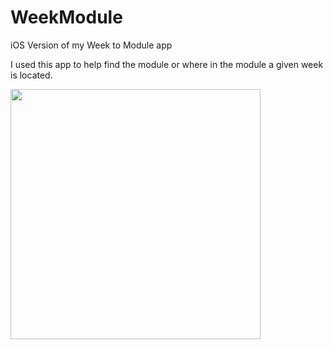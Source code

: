 # WeekModule
iOS Version of my Week to Module app

I used this app to help find the module or where in the module a given week is located. 

<img src="https://user-images.githubusercontent.com/50575362/179032040-9d7f0227-9762-44d0-9583-e37983b0c8ee.png" width="400">


